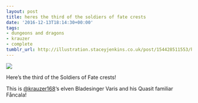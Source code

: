 ```yaml
---
layout: post
title: heres the third of the soldiers of fate crests
date: '2016-12-13T18:14:30+00:00'
tags:
- dungeons and dragons
- krauzer
- complete
tumblr_url: http://illustration.staceyjenkins.co.uk/post/154428511553/heres-the-third-of-the-soldiers-of-fate-crests
---
```

 ![](/tumblr_files/tumblr_oi4yo6azMS1v28ub8o1_1280.png)  

Here’s the third of the Soldiers of Fate crests!

This is [@krauzer168](https://tmblr.co/mBekC8IRxJOyq4seXYo4Ayw)‘s elven Bladesinger Varis and his Quasit familiar Fåncala!

